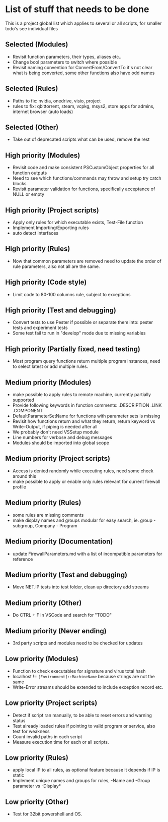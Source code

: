 
# List of stuff that needs to be done

This is a project global list which applies to several or all scripts,
for smaller todo's see individual files

## Selected (Modules)

- Revisit function parameters, their types, aliases etc..
- Change bool parameters to switch where possible
- Revisit naming convention for ConvertFrom/ConvertTo it's not clear
what is being converted, some other functions also have odd names

## Selected (Rules)

- Paths to fix: nvidia, onedrive, visio, project
- rules to fix: qbittorrent, steam, vcpkg, msys2,
store apps for admins, internet browser (auto loads)

## Selected (Other)

- Take out of deprecated scripts what can be used, remove the rest

## High priority (Modules)

- Revisit code and make consistent PSCustomObject properties for all function outputs
- Need to see which functions/commands may throw and setup try catch blocks
- Revisit parameter validation for functions,
specifically acceptance of NULL or empty

## High priority (Project scripts)

- Apply only rules for which executable exists, Test-File function
- Implement Importing/Exporting rules
- auto detect interfaces

## High priority (Rules)

- Now that common parameters are removed need to update the order of
rule parameters, also not all are the same.

## High priority (Code style)

- Limit code to 80-100 columns rule, subject to exceptions

## High priority (Test and debugging)

- Convert tests to use Pester if possible or separate them into:
pester tests and experiment tests
- Some test fail to run in "develop" mode due to missing variables

## High priority (Partially fixed, need testing)

- Most program query functions return multiple program instances,
need to select latest or add multiple rules.

## Medium priority (Modules)

- make possible to apply rules to remote machine, currently partially supported
- Provide following keywords in function comments: .DESCRIPTION .LINK .COMPONENT
- DefaultParameterSetName for functions with parameter sets is missing
- Revisit how functions return and what they return,
return keyword vs Write-Output, if piping is needed after all
- We probably don't need VSSetup module
- Line numbers for verbose and debug messages
- Modules should be imported into global scope

## Medium priority (Project scripts)

- Access is denied randomly while executing rules, need some check around this
- make possible to apply or enable only rules relevant for current firewall profile

## Medium priority (Rules)

- some rules are missing comments
- make display names and groups modular for easy search,
ie. group - subgroup, Company - Program

## Medium priority (Documentation)

- update FirewallParameters.md with a list of incompatible parameters for reference

## Medium priority (Test and debugging)

- Move NET.IP tests into test folder, clean up directory add streams

## Medium priority (Other)

- Do CTRL + F in VSCode and search for "TODO"

## Medium priority (Never ending)

- 3rd party scripts and modules need to be checked for updates

## Low priority (Modules)

- Function to check executables for signature and virus total hash
- localhost != `[Environment]::MachineName` because strings are not the same
- Write-Error streams should be extended to include exception record etc.

## Low priority (Project scripts)

- Detect if script ran manually, to be able to reset errors and warning status
- Test already loaded rules if pointing to valid program or service,
also test for weakness
- Count invalid paths in each script
- Measure execution time for each or all scripts.

## Low priority (Rules)

- apply local IP to all rules, as optional feature because it depends if IP is static
- Implement unique names and groups for rules, -Name and -Group parameter vs -Display*

## Low priority (Other)

- Test for 32bit powershell and OS.
